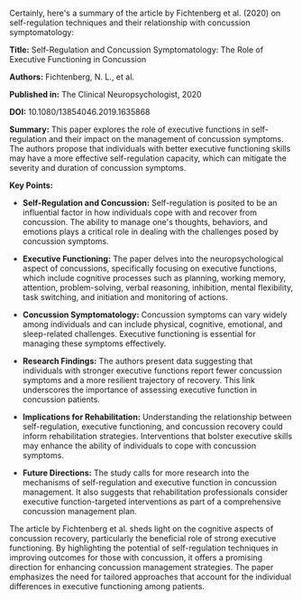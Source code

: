 Certainly, here's a summary of the article by Fichtenberg et al. (2020) on self-regulation techniques and their relationship with concussion symptomatology:

**Title:** Self-Regulation and Concussion Symptomatology: The Role of Executive Functioning in Concussion

**Authors:** Fichtenberg, N. L., et al.

**Published in:** The Clinical Neuropsychologist, 2020

**DOI:** 10.1080/13854046.2019.1635868

**Summary:**
This paper explores the role of executive functions in self-regulation and their impact on the management of concussion symptoms. The authors propose that individuals with better executive functioning skills may have a more effective self-regulation capacity, which can mitigate the severity and duration of concussion symptoms.

**Key Points:**

- **Self-Regulation and Concussion:** Self-regulation is posited to be an influential factor in how individuals cope with and recover from concussion. The ability to manage one's thoughts, behaviors, and emotions plays a critical role in dealing with the challenges posed by concussion symptoms.

- **Executive Functioning:** The paper delves into the neuropsychological aspect of concussions, specifically focusing on executive functions, which include cognitive processes such as planning, working memory, attention, problem-solving, verbal reasoning, inhibition, mental flexibility, task switching, and initiation and monitoring of actions.

- **Concussion Symptomatology:** Concussion symptoms can vary widely among individuals and can include physical, cognitive, emotional, and sleep-related challenges. Executive functioning is essential for managing these symptoms effectively.

- **Research Findings:** The authors present data suggesting that individuals with stronger executive functions report fewer concussion symptoms and a more resilient trajectory of recovery. This link underscores the importance of assessing executive function in concussion patients.

- **Implications for Rehabilitation:** Understanding the relationship between self-regulation, executive functioning, and concussion recovery could inform rehabilitation strategies. Interventions that bolster executive skills may enhance the ability of individuals to cope with concussion symptoms.

- **Future Directions:** The study calls for more research into the mechanisms of self-regulation and executive function in concussion management. It also suggests that rehabilitation professionals consider executive function-targeted interventions as part of a comprehensive concussion management plan.

The article by Fichtenberg et al. sheds light on the cognitive aspects of concussion recovery, particularly the beneficial role of strong executive functioning. By highlighting the potential of self-regulation techniques in improving outcomes for those with concussion, it offers a promising direction for enhancing concussion management strategies. The paper emphasizes the need for tailored approaches that account for the individual differences in executive functioning among patients.